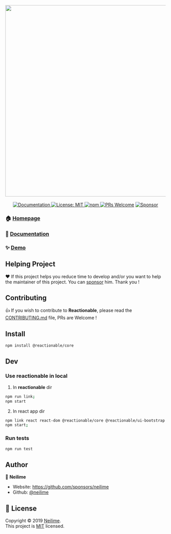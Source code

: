 <p align="center">
  <a href="/" target="_blank"><img src="https://repository-images.githubusercontent.com/215304880/02830f80-f11d-11e9-893a-20a50b13e17c" width="600"></a>
  <br/><br/>
  <a href="https://reactionable.github.io/reactionable/docs" target="_blank">
    <img alt="Documentation" src="https://img.shields.io/badge/documentation-yes-brightgreen.svg" />
  </a>
  <a href="https://github.com/reactionable/reactionable/blob/master/LICENSE" target="_blank">
    <img alt="License: MIT" src="https://img.shields.io/badge/License-MIT-yellow.svg" />
  </a>
  <a href="https://www.npmjs.com/search?q=%40reactionable" target="_blank">  
    <img alt="npm" src="https://img.shields.io/npm/v/@reactionable/core">
  </a>
  <a href="CONTRIBUTING.md" target="_blank"><img src="https://img.shields.io/badge/PRs-welcome-brightgreen.svg" alt="PRs Welcome"></a>
  <a href="https://github.com/sponsors/neilime"><img src="https://img.shields.io/badge/%E2%9D%A4-Sponsor-ff69b4" alt="Sponsor"></a>
</p>

### 🏠 [Homepage](https://reactionable.github.io/reactionable/)

### 📖 [Documentation](https://reactionable.github.io/reactionable/docs)

### ✨ [Demo](https://reactionable.github.io/reactionable/storybook)

## Helping Project

❤️ If this project helps you reduce time to develop and/or you want to help the maintainer of this project. You can [sponsor](https://github.com/sponsors/neilime) him. Thank you !

## Contributing

👍 If you wish to contribute to __Reactionable__, please read the [CONTRIBUTING.md](CONTRIBUTING.md) file, PRs are Welcome !

## Install

```sh
npm install @reactionable/core
```

## Dev

### Use reactionable in local

1. In __reactionable__ dir
```bash
npm run link;
npm start
```

2. In react  app dir

```bash
npm link react react-dom @reactionable/core @reactionable/ui-bootstrap @reactionable/amplify;
npm start;
```

### Run tests

```sh
npm run test
```


## Author

👤 **Neilime**

* Website: https://github.com/sponsors/neilime
* Github: [@neilime](https://github.com/neilime)

## 📝 License

Copyright © 2019 [Neilime](https://github.com/neilime).<br />
This project is [MIT](https://github.com/reactionable/reactionable/blob/master/LICENSE) licensed.